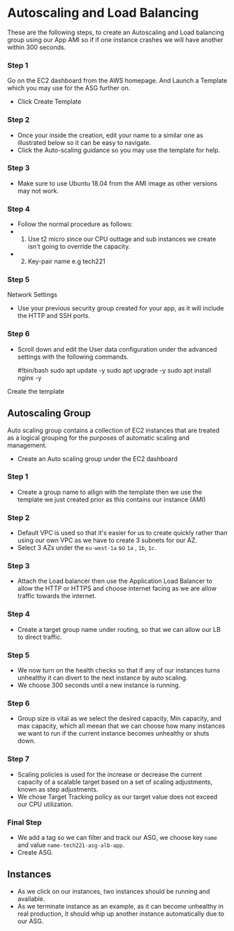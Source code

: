 <h1>Autoscaling and Load Balancing</h1>

These are the following steps, to create an Autoscaling and Load balancing group using our App AMI so if if one instance crashes we will have another within
300 seconds. 

<h3>Step 1</h3>

Go on the EC2 dashboard from the AWS homepage. And Launch a Template which you may use for the ASG further on.

- Click Create Template

<h3>Step 2</h3>

- Once your inside the creation, edit your name to a similar one as illustrated below so it can be easy to navigate.
- Click the Auto-scaling guidance so you may use the template for help.

<h3>Step 3</h3>

- Make sure to use Ubuntu 18.04 from the AMI image as other versions may not work.

<h3>Step 4</h3>

- Follow the normal procedure as follows:
- 1. Use t2 micro since our CPU outtage and sub instances we create isn't going to override the capacity.
- 2. Key-pair name e.g tech221

<h3>Step 5</h3>

Network Settings 

- Use your previous security group created for your app, as it will include the HTTP and SSH ports.

<h3>Step 6</h3>

- Scroll down and edit the User data configuration under the advanced settings with the following commands.

    #!bin/bash
    sudo apt update -y
    sudo apt upgrade -y
    sudo apt install nginx -y
    
 Create the template
 
 <h2>Autoscaling Group</h2>
 
 Auto scaling group contains a collection of EC2 instances that are treated as a logical grouping for the purposes of automatic scaling and management.

- Create an Auto scaling group under the EC2 dashboard 

<h3>Step 1</h3>

- Create a group name to allign with the template then we use the template we just created prior as this contains our instance (AMI)

<h3>Step 2</h3>

- Default VPC is used so that it's easier for us to create quickly rather than using our own VPC as we have to create 3 subnets for our AZ. 
- Select 3 AZs under the `eu-west-1a` so `1a` , `1b`, `1c`.

<h3>Step 3</h3>

- Attach the Load balancer then use the Application Load Balancer to allow the HTTP or HTTPS and choose internet facing as we are allow traffic towards
the internet. 

<h3>Step 4</h3>

- Create a target group name under routing, so that we can allow our LB to direct traffic.

<h3>Step 5</h3>

- We now turn on the health checks so that if any of our instances turns unhealthy it can divert to the next instance by auto scaling.
- We choose 300 seconds until a new instance is running. 

<h3>Step 6</h3>

- Group size is vital as we select the desired capacity, Min capacity, and max capacity, which all meean that we can choose how many instances we want to 
run if the current instance becomes unhealthy or shuts down.

<h3>Step 7</h3>

- Scaling policies is used for the increase or decrease the current capacity of a scalable target based on a set of scaling adjustments, known as step adjustments.
- We chose Target Tracking policy as our target value does not exceed our CPU utilization.

<h3>Final Step</h3>

- We add a tag so we can filter and track our ASG, we choose key `name` and value `name-tech221-asg-alb-app`.
- Create ASG. 

<h2>Instances</h2>

- As we click on our instances, two instances should be running and available.
- As we terminate instance as an example, as it can become unhealthy in real production, it should whip up another instance automatically due to our ASG.
